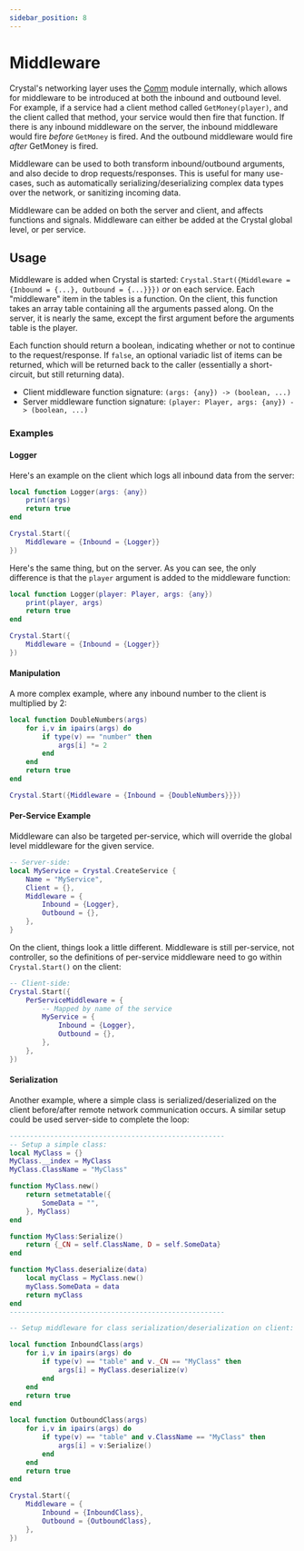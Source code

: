 ```yaml
---
sidebar_position: 8
---
```


# Middleware

Crystal's networking layer uses the [Comm](https://sleitnick.github.io/RbxUtil/api/Comm/) module internally, which allows for middleware to be introduced at both the inbound and outbound level. For example, if a service had a client method called `GetMoney(player)`, and the client called that method, your service would then fire that function. If there is any inbound middleware on the server, the inbound middleware would fire _before_ `GetMoney` is fired. And the outbound middleware would fire _after_ GetMoney is fired.

Middleware can be used to both transform inbound/outbound arguments, and also decide to drop requests/responses. This is useful for many use-cases, such as automatically serializing/deserializing complex data types over the network, or sanitizing incoming data.

Middleware can be added on both the server and client, and affects functions and signals. Middleware can either be added at the Crystal global level, or per service.

## Usage

Middleware is added when Crystal is started: `Crystal.Start({Middleware = {Inbound = {...}, Outbound = {...}}})` _or_ on each service. Each "middleware" item in the tables is a function. On the client, this function takes an array table containing all the arguments passed along. On the server, it is nearly the same, except the first argument before the arguments table is the player.

Each function should return a boolean, indicating whether or not to continue to the request/response. If `false`, an optional variadic list of items can be returned, which will be returned back to the caller (essentially a short-circuit, but still returning data).

- Client middleware function signature: `(args: {any}) -> (boolean, ...)`
- Server middleware function signature: `(player: Player, args: {any}) -> (boolean, ...)`

### Examples

#### Logger

Here's an example on the client which logs all inbound data from the server:
```lua
local function Logger(args: {any})
	print(args)
	return true
end

Crystal.Start({
	Middleware = {Inbound = {Logger}}
})
```

Here's the same thing, but on the server. As you can see, the only difference is that the `player` argument is added to the middleware function:
```lua
local function Logger(player: Player, args: {any})
	print(player, args)
	return true
end

Crystal.Start({
	Middleware = {Inbound = {Logger}}
})
```

#### Manipulation

A more complex example, where any inbound number to the client is multiplied by 2:
```lua
local function DoubleNumbers(args)
	for i,v in ipairs(args) do
		if type(v) == "number" then
			args[i] *= 2
		end
	end
	return true
end

Crystal.Start({Middleware = {Inbound = {DoubleNumbers}}})
```

#### Per-Service Example

Middleware can also be targeted per-service, which will override the global level middleware for the given service.
```lua
-- Server-side:
local MyService = Crystal.CreateService {
	Name = "MyService",
	Client = {},
	Middleware = {
		Inbound = {Logger},
		Outbound = {},
	},
}
```

On the client, things look a little different. Middleware is still per-service, not controller, so the definitions of per-service middleware need to go within `Crystal.Start()` on the client:
```lua
-- Client-side:
Crystal.Start({
	PerServiceMiddleware = {
		-- Mapped by name of the service
		MyService = {
			Inbound = {Logger},
			Outbound = {},
		},
	},
})
```

#### Serialization

Another example, where a simple class is serialized/deserialized on the client before/after remote network communication occurs. A similar setup could be used server-side to complete the loop:
```lua
-----------------------------------------------------
-- Setup a simple class:
local MyClass = {}
MyClass.__index = MyClass
MyClass.ClassName = "MyClass"

function MyClass.new()
	return setmetatable({
		SomeData = "",
	}, MyClass)
end

function MyClass:Serialize()
	return {_CN = self.ClassName, D = self.SomeData}
end

function MyClass.deserialize(data)
	local myClass = MyClass.new()
	myClass.SomeData = data
	return myClass
end
-----------------------------------------------------

-- Setup middleware for class serialization/deserialization on client:

local function InboundClass(args)
	for i,v in ipairs(args) do
		if type(v) == "table" and v._CN == "MyClass" then
			args[i] = MyClass.deserialize(v)
		end
	end
	return true
end

local function OutboundClass(args)
	for i,v in ipairs(args) do
		if type(v) == "table" and v.ClassName == "MyClass" then
			args[i] = v:Serialize()
		end
	end
	return true
end

Crystal.Start({
	Middleware = {
		Inbound = {InboundClass},
		Outbound = {OutboundClass},
	},
})
```
